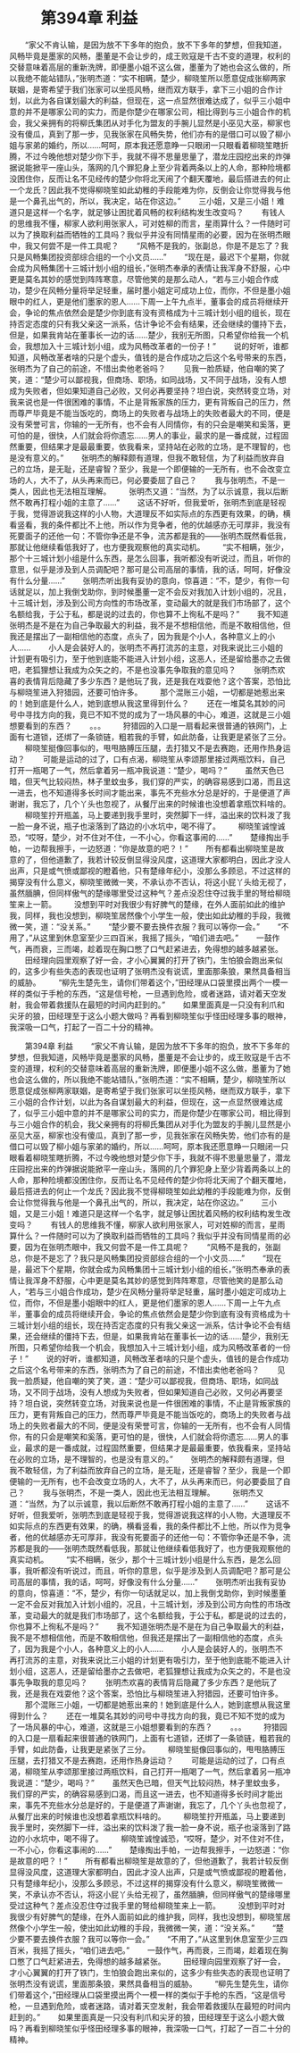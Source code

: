 # 　　第394章 利益
　　“家父不肯认输，是因为放不下多年的抱负，放不下多年的梦想，但我知道，风畅毕竟是墨家的风畅，墨董是不会让步的，成王败寇是千古不变的道理，权利的交替意味着高层的重新洗牌，即便墨小姐不这么做，墨董为了她也会这么做的，所以我绝不能站错队，”张明杰道：“实不相瞒，楚少，柳晓笙所以愿意促成张柳两家联姻，是寄希望于我们张家可以坐揽风畅，继而双方联手，拿下三小姐的合作计划，以此为各自谋划最大的利益，但现在，这一点显然很难达成了，似乎三小姐中意的并不是哪家公司的实力，而是你楚少在哪家公司，相比得到与三小姐合作的机会，我父亲拥有的将柳氏集团从对手化为盟友的手腕儿显然是小巫见大巫，柳家也没有傻瓜，真到了那一步，见我张家在风畅失势，他们亦有的是借口可以毁了柳小姐与家弟的婚约，所以……呵呵，原本我还愿意睁一只眼闭一只眼看着柳晓笙瞎折腾，不过今晚他想对楚少你下手，我就不得不思量思量了，潜龙庄园挖出来的炸弹据说能掀平一座山头，落网的几个罪犯身上至少背着两条以上的人命，那种险境都没困住你，反而让名不见经传的楚少你将北天闹了个翻天覆地，最后搭进去的何止一个龙氏？因此我不觉得柳晓笙如此幼稚的手段能难为你，反倒会让你觉得我与他是一个鼻孔出气的，所以，我决定，站在你这边。”
　　三小姐，又是三小姐！难道只是这样一个名字，就足够让困扰着风畅的权利结构发生改变吗？
　　有钱人的思维我不懂，柳家人欲利用张家人，可对姓柳的而言，星雨算什么？一件随时可以为了换取利益而牺牲的工具吗？我似乎并没有同情星雨的必要，因为在张明杰眼中，我又何尝不是一件工具呢？
　　“风畅不是我的，张副总，你是不是忘了？我只是风畅集团投资部综合组的一个小文员……”
　　“现在是，最迟下个星期，你就会成为风畅集团十三城计划小组的组长，”张明杰奉承的表情让我浑身不舒服，心中更是莫名其妙的感觉到阵阵寒意，尽管他笑的是那么动人，“若与三小姐合作成功，楚少在风畅分量将举足轻重，届时墨小姐定可成功上位，而你，不但是墨小姐眼中的红人，更是他们墨家的恩人……下周一上午九点半，董事会的成员将继续开会，争论的焦点依然会是楚少你到底有没有资格成为十三城计划小组的组长，现在持否定态度的只有我父亲这一派系，估计争论不会有结果，还会继续的僵持下去，但是，如果我肯站在董事长一边的话……楚少，我别无所图，只希望你给我一个机会，我想加入十三城计划小组，成为风畅改革者的一份子！”
　　说的好听，谁都知道，风畅改革者啥的只是个虚头，值钱的是合作成功之后这个名号带来的东西，张明杰为了自己的前途，不惜出卖他老爸吗？
　　见我一脸质疑，他自嘲的笑了笑，道：“楚少可以鄙视我，但商场、职场，如同战场，又不同于战场，没有人想成为失败者，但如果知道自己必败，又何必再要坚持？坦白说，突然转变立场，对我来说也是一件很困难的事情，不止是背叛家族的压力，更有背叛自己的压力，然而尊严毕竟是不能当饭吃的，商场上的失败者与战场上的失败者最大的不同，便是没有荣誉可言，你输的一无所有，也不会有人同情你，有的只会是嘲笑和奚落，更可怕的是，很快，人们就会将你遗忘……男人的事业，最求的是一番成就，过程固然重要，但结果才是最最重要，依我看来，坚持站在必败的立场，是不理智的，也是没有意义的。”
　　张明杰的解释颇有道理，但我不敢轻信，为了利益而放弃自己的立场，是无耻，还是睿智？至少，我是一个即便输的一无所有，也不会改变立场的人，大不了，从头再来而已，何必要委屈了自己？
　　我与张明杰，不是一类人，因此也无法相互理解。
　　张明杰又道：“当然，为了以示诚意，我以后断然不敢再打程小姐的主意了……”
　　这话不好听，但我爱听，张明杰到底是轻视于我，觉得游说我这样的小人物，大道理反不如实际点的东西更有效果，的确，横看竖看，我的条件都比不上他，所以作为竞争者，他的优越感亦无可厚非，我没有死要面子的还他一句：不管你争还是不争，流苏都是我的——张明杰既然看低我，那就让他继续看低我好了，也方便我观察他的真实动机。
　　“实不相瞒，张少，那个十三城计划小组是什么东西，是怎么回事，我听都没有听说过，而且，听你的意思，似乎是涉及到人员调配吧？那可是公司高层的事情，我的话，呵呵，好像没有什么分量……”
　　张明杰听出我有妥协的意向，惊喜道：“不，楚少，有你一句话就足以，加上我倒戈助你，到时候墨董一定不会反对我加入计划小组的，况且，十三城计划，涉及到公司方向性的市场改革，变动最大的就是我们市场部了，这个名额给我，于公于私，都是说的过去的，你也算不上徇私不是吗？”
　　我不知道张明杰是不是在为自己争取最大的利益，我不是不想相信他，而是不敢相信他，但我还是摆出了一副相信他的态度，点头了，因为我是个小人，各种意义上的小人……
　　小人是会装好人的，张明杰不再打流苏的主意，对我来说比三小姐的计划更有吸引力，至于他到底能不能进入计划小组，这恶人，还是留给墨亦之去做吧，老狐狸想让我成为众矢之的，不是也没事先争取我的意见吗？
　　张明杰欢喜的表情背后隐藏了多少东西？是他玩了我，还是我在戏耍他？这个答案，恐怕比与柳晓笙进入狩猎园，还要可怕许多。
　　那个混账三小姐，一切都是她惹出来的！她到底是什么人，她到底想从我这里得到什么？
　　还在一堆莫名其妙的问号中寻找方向的我，竟已不知不觉的成为了一场风暴的中心，难道，这就是三小姐想要看到的东西？
　　。。。
　　狩猎园的入口是一扇看起来很普通的铁网门，上面有七道锁，还绑了一条锁链，粗若我的手臂，如此防备，让我更是紧张了三分。
　　柳晓笙挺像回事似的，甩甩胳膊压压腿，去打猎又不是去赛跑，还用作热身运动？
　　可能是运动的过了，口有点渴，柳晓笙从李颂那里接过两瓶饮料，自己打开一瓶喝了一气，然后拿着另一瓶冲我说道：“楚少，喝吗？”
　　虽然天色已暗，但天气比较闷热，林子里蚊虫多，我们穿的严实，的确容易感到口渴，而且这一进去，也不知道得多长时间才能出来，事先不充些水分总是好的，于是便道了声谢谢，我忘了，几个丫头也忽视了，从餐厅出来的时候谁也没想着拿瓶饮料啥的。
　　柳晓笙拧开瓶盖，马上要递到我手里时，突然脚下一绊，溢出来的饮料泼了我一脸一身不说，瓶子也滚落到了路边的小水坑中，喝不得了。
　　柳晓笙诚惶诚恐，“哎呀，楚少，对不住对不住，一不小心，你看这事闹的……”
　　楚缘掏出手帕，一边帮我擦手，一边怒道：“你是故意的吧？！”
　　所有都看出柳晓笙是故意的了，但他道歉了，我若计较反倒显得没风度，这道理大家都明白，因此才没人出声，只是或气愤或鄙视的瞪着他，只有楚缘年纪小，没那么多顾忌，不过这样的揭穿没有什么意义，柳晓笙微微一笑，不承认亦不否认，将这小屁丫头给无视了，虽然腼腆，但同样傲气的楚缘哪里受过这种气？差点没忍住夺过我手里的弩给柳晓笙来上一箭。
　　没想到平时对我很少有好脾气的楚缘，在外人面前如此的维护我，同样，我也没想到，柳晓笙居然像个小学生一般，使出如此幼稚的手段，我微微一笑，道：“没关系。”
　　“楚少要不要去换件衣服？我可以等你一会。”
　　“不用了，”从这里到休息室至少三四百米，我摇了摇头，“咱们进去吧。”
　　一鼓作气，再而衰，三而竭，趁着现在胸口憋了口气赶紧进去，免得想的越多越紧张。
　　田经理向园里观察了好一会，才小心翼翼的打开了铁门，生怕狼会跑出来似的，这多少有些失态的表现也证明了张明杰没有说谎，里面那条狼，果然具备相当的威胁。
　　“柳先生楚先生，请你们带着这个，”田经理从口袋里摸出两个一模一样的类似于手枪的东西，“这是信号枪，一旦遇到危险，或者迷路，请对着天空发射，我会带着救援队在最短的时间内赶到的。”
　　如果里面真是一只没有利爪和尖牙的狼，田经理至于这么小题大做吗？再看到柳晓笙似乎怪田经理多事的眼神，我深吸一口气，打起了一百二十分的精神。

　　第394章 利益
　　“家父不肯认输，是因为放不下多年的抱负，放不下多年的梦想，但我知道，风畅毕竟是墨家的风畅，墨董是不会让步的，成王败寇是千古不变的道理，权利的交替意味着高层的重新洗牌，即便墨小姐不这么做，墨董为了她也会这么做的，所以我绝不能站错队，”张明杰道：“实不相瞒，楚少，柳晓笙所以愿意促成张柳两家联姻，是寄希望于我们张家可以坐揽风畅，继而双方联手，拿下三小姐的合作计划，以此为各自谋划最大的利益，但现在，这一点显然很难达成了，似乎三小姐中意的并不是哪家公司的实力，而是你楚少在哪家公司，相比得到与三小姐合作的机会，我父亲拥有的将柳氏集团从对手化为盟友的手腕儿显然是小巫见大巫，柳家也没有傻瓜，真到了那一步，见我张家在风畅失势，他们亦有的是借口可以毁了柳小姐与家弟的婚约，所以……呵呵，原本我还愿意睁一只眼闭一只眼看着柳晓笙瞎折腾，不过今晚他想对楚少你下手，我就不得不思量思量了，潜龙庄园挖出来的炸弹据说能掀平一座山头，落网的几个罪犯身上至少背着两条以上的人命，那种险境都没困住你，反而让名不见经传的楚少你将北天闹了个翻天覆地，最后搭进去的何止一个龙氏？因此我不觉得柳晓笙如此幼稚的手段能难为你，反倒会让你觉得我与他是一个鼻孔出气的，所以，我决定，站在你这边。”
　　三小姐，又是三小姐！难道只是这样一个名字，就足够让困扰着风畅的权利结构发生改变吗？
　　有钱人的思维我不懂，柳家人欲利用张家人，可对姓柳的而言，星雨算什么？一件随时可以为了换取利益而牺牲的工具吗？我似乎并没有同情星雨的必要，因为在张明杰眼中，我又何尝不是一件工具呢？
　　“风畅不是我的，张副总，你是不是忘了？我只是风畅集团投资部综合组的一个小文员……”
　　“现在是，最迟下个星期，你就会成为风畅集团十三城计划小组的组长，”张明杰奉承的表情让我浑身不舒服，心中更是莫名其妙的感觉到阵阵寒意，尽管他笑的是那么动人，“若与三小姐合作成功，楚少在风畅分量将举足轻重，届时墨小姐定可成功上位，而你，不但是墨小姐眼中的红人，更是他们墨家的恩人……下周一上午九点半，董事会的成员将继续开会，争论的焦点依然会是楚少你到底有没有资格成为十三城计划小组的组长，现在持否定态度的只有我父亲这一派系，估计争论不会有结果，还会继续的僵持下去，但是，如果我肯站在董事长一边的话……楚少，我别无所图，只希望你给我一个机会，我想加入十三城计划小组，成为风畅改革者的一份子！”
　　说的好听，谁都知道，风畅改革者啥的只是个虚头，值钱的是合作成功之后这个名号带来的东西，张明杰为了自己的前途，不惜出卖他老爸吗？
　　见我一脸质疑，他自嘲的笑了笑，道：“楚少可以鄙视我，但商场、职场，如同战场，又不同于战场，没有人想成为失败者，但如果知道自己必败，又何必再要坚持？坦白说，突然转变立场，对我来说也是一件很困难的事情，不止是背叛家族的压力，更有背叛自己的压力，然而尊严毕竟是不能当饭吃的，商场上的失败者与战场上的失败者最大的不同，便是没有荣誉可言，你输的一无所有，也不会有人同情你，有的只会是嘲笑和奚落，更可怕的是，很快，人们就会将你遗忘……男人的事业，最求的是一番成就，过程固然重要，但结果才是最最重要，依我看来，坚持站在必败的立场，是不理智的，也是没有意义的。”
　　张明杰的解释颇有道理，但我不敢轻信，为了利益而放弃自己的立场，是无耻，还是睿智？至少，我是一个即便输的一无所有，也不会改变立场的人，大不了，从头再来而已，何必要委屈了自己？
　　我与张明杰，不是一类人，因此也无法相互理解。
　　张明杰又道：“当然，为了以示诚意，我以后断然不敢再打程小姐的主意了……”
　　这话不好听，但我爱听，张明杰到底是轻视于我，觉得游说我这样的小人物，大道理反不如实际点的东西更有效果，的确，横看竖看，我的条件都比不上他，所以作为竞争者，他的优越感亦无可厚非，我没有死要面子的还他一句：不管你争还是不争，流苏都是我的——张明杰既然看低我，那就让他继续看低我好了，也方便我观察他的真实动机。
　　“实不相瞒，张少，那个十三城计划小组是什么东西，是怎么回事，我听都没有听说过，而且，听你的意思，似乎是涉及到人员调配吧？那可是公司高层的事情，我的话，呵呵，好像没有什么分量……”
　　张明杰听出我有妥协的意向，惊喜道：“不，楚少，有你一句话就足以，加上我倒戈助你，到时候墨董一定不会反对我加入计划小组的，况且，十三城计划，涉及到公司方向性的市场改革，变动最大的就是我们市场部了，这个名额给我，于公于私，都是说的过去的，你也算不上徇私不是吗？”
　　我不知道张明杰是不是在为自己争取最大的利益，我不是不想相信他，而是不敢相信他，但我还是摆出了一副相信他的态度，点头了，因为我是个小人，各种意义上的小人……
　　小人是会装好人的，张明杰不再打流苏的主意，对我来说比三小姐的计划更有吸引力，至于他到底能不能进入计划小组，这恶人，还是留给墨亦之去做吧，老狐狸想让我成为众矢之的，不是也没事先争取我的意见吗？
　　张明杰欢喜的表情背后隐藏了多少东西？是他玩了我，还是我在戏耍他？这个答案，恐怕比与柳晓笙进入狩猎园，还要可怕许多。
　　那个混账三小姐，一切都是她惹出来的！她到底是什么人，她到底想从我这里得到什么？
　　还在一堆莫名其妙的问号中寻找方向的我，竟已不知不觉的成为了一场风暴的中心，难道，这就是三小姐想要看到的东西？
　　。。。
　　狩猎园的入口是一扇看起来很普通的铁网门，上面有七道锁，还绑了一条锁链，粗若我的手臂，如此防备，让我更是紧张了三分。
　　柳晓笙挺像回事似的，甩甩胳膊压压腿，去打猎又不是去赛跑，还用作热身运动？
　　可能是运动的过了，口有点渴，柳晓笙从李颂那里接过两瓶饮料，自己打开一瓶喝了一气，然后拿着另一瓶冲我说道：“楚少，喝吗？”
　　虽然天色已暗，但天气比较闷热，林子里蚊虫多，我们穿的严实，的确容易感到口渴，而且这一进去，也不知道得多长时间才能出来，事先不充些水分总是好的，于是便道了声谢谢，我忘了，几个丫头也忽视了，从餐厅出来的时候谁也没想着拿瓶饮料啥的。
　　柳晓笙拧开瓶盖，马上要递到我手里时，突然脚下一绊，溢出来的饮料泼了我一脸一身不说，瓶子也滚落到了路边的小水坑中，喝不得了。
　　柳晓笙诚惶诚恐，“哎呀，楚少，对不住对不住，一不小心，你看这事闹的……”
　　楚缘掏出手帕，一边帮我擦手，一边怒道：“你是故意的吧？！”
　　所有都看出柳晓笙是故意的了，但他道歉了，我若计较反倒显得没风度，这道理大家都明白，因此才没人出声，只是或气愤或鄙视的瞪着他，只有楚缘年纪小，没那么多顾忌，不过这样的揭穿没有什么意义，柳晓笙微微一笑，不承认亦不否认，将这小屁丫头给无视了，虽然腼腆，但同样傲气的楚缘哪里受过这种气？差点没忍住夺过我手里的弩给柳晓笙来上一箭。
　　没想到平时对我很少有好脾气的楚缘，在外人面前如此的维护我，同样，我也没想到，柳晓笙居然像个小学生一般，使出如此幼稚的手段，我微微一笑，道：“没关系。”
　　“楚少要不要去换件衣服？我可以等你一会。”
　　“不用了，”从这里到休息室至少三四百米，我摇了摇头，“咱们进去吧。”
　　一鼓作气，再而衰，三而竭，趁着现在胸口憋了口气赶紧进去，免得想的越多越紧张。
　　田经理向园里观察了好一会，才小心翼翼的打开了铁门，生怕狼会跑出来似的，这多少有些失态的表现也证明了张明杰没有说谎，里面那条狼，果然具备相当的威胁。
　　“柳先生楚先生，请你们带着这个，”田经理从口袋里摸出两个一模一样的类似于手枪的东西，“这是信号枪，一旦遇到危险，或者迷路，请对着天空发射，我会带着救援队在最短的时间内赶到的。”
　　如果里面真是一只没有利爪和尖牙的狼，田经理至于这么小题大做吗？再看到柳晓笙似乎怪田经理多事的眼神，我深吸一口气，打起了一百二十分的精神。
